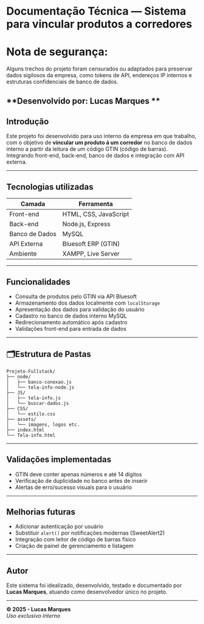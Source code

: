 
# Documentação Técnica — Sistema para vincular produtos a corredores  

# Nota de segurança:
Alguns trechos do projeto foram censurados ou adaptados para preservar dados sigilosos da empresa, como tokens de API, endereços IP internos e estruturas confidenciais de banco de dados.
  
**Desenvolvido por: Lucas Marques **
---
## Introdução

Este projeto foi desenvolvido para uso interno da empresa em que trabalho, com o objetivo de **vincular um produto á um corredor** no banco de dados interno a partir da leitura de um código GTIN (código de barras).  
Integrando front-end, back-end, banco de dados e integração com API externa.

---

## Tecnologias utilizadas

| Camada        | Ferramenta              |
|---------------|-------------------------|
| Front-end     | HTML, CSS, JavaScript   |
| Back-end      | Node.js, Express        |
| Banco de Dados| MySQL                   |
| API Externa   | Bluesoft ERP (GTIN)     |
| Ambiente      | XAMPP, Live Server      |

---

## Funcionalidades

- Consulta de produtos pelo GTIN via API Bluesoft
- Armazenamento dos dados localmente com `localStorage`
- Apresentação dos dados para validação do usuário
- Cadastro no banco de dados interno MySQL
- Redirecionamento automático após cadastro
- Validações front-end para entrada de dados

---

## 🗂Estrutura de Pastas

```
Projeto-Fullstack/
├── node/
│   ├── banco-conexao.js
│   └── tela-info-node.js
├── JS/
│   ├── tela-info.js
│   └── buscar-dados.js
├── CSS/
│   └── estilo.css
├── assets/
│   └── imagens, logos etc.
├── index.html
└── Tela-info.html
```

---


## Validações implementadas

- GTIN deve conter apenas números e até 14 dígitos
- Verificação de duplicidade no banco antes de inserir
- Alertas de erro/sucesso visuais para o usuário

---

## Melhorias futuras 

- Adicionar autenticação por usuário
- Substituir `alert()` por notificações modernas (SweetAlert2)
- Integração com leitor de código de barras físico
- Criação de painel de gerenciamento e listagem

---

## Autor

Este sistema foi idealizado, desenvolvido, testado e documentado por **Lucas Marques**, atuando como desenvolvedor único no projeto.

---

**© 2025 - Lucas Marques**  
*Uso exclusivo interno*
